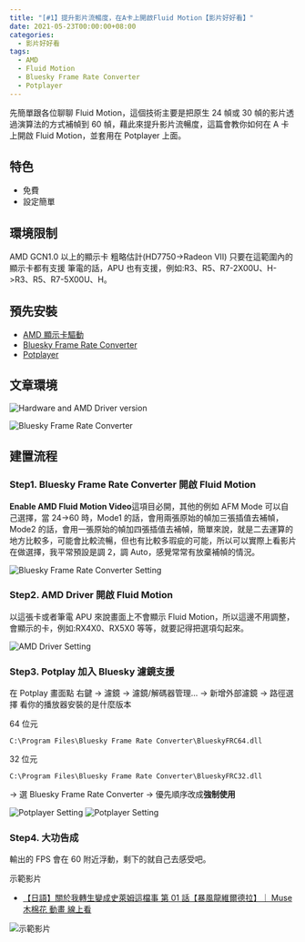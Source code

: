 ```yaml
---
title: "[#1】提升影片流暢度，在A卡上開啟Fluid Motion【影片好好看】"
date: 2021-05-23T00:00:00+08:00
categories:
  - 影片好好看
tags:
  - AMD
  - Fluid Motion
  - Bluesky Frame Rate Converter
  - Potplayer
---
```


先簡單跟各位聊聊 Fluid Motion，這個技術主要是把原生 24 幀或 30 幀的影片透過演算法的方式補幀到 60 幀，藉此來提升影片流暢度，這篇會教你如何在 A 卡上開啟 Fluid Motion，並套用在 Potplayer 上面。

## 特色

- 免費
- 設定簡單

## 環境限制

AMD GCN1.0 以上的顯示卡 粗略估計(HD7750->Radeon VII)
只要在這範圍內的顯示卡都有支援
筆電的話，APU 也有支援，例如:R3、R5、R7-2X00U、H->R3、R5、R7-5X00U、H。

## 預先安裝

- [AMD 顯示卡驅動](https://www.amd.com/zh-hant/support)
- [Bluesky Frame Rate Converter](https://bluesky-soft.com/en/BlueskyFRC.html)
- [Potplayer](https://potplayer.daum.net/)

## 文章環境

![Hardware and AMD Driver version](/assets/images/post/2021-05-23-Enable-Fluid-motion-with-your-AMD-Card/1.jpg "Hardware and AMD Driver version")

![Bluesky Frame Rate Converter](/assets/images/post/2021-05-23-Enable-Fluid-motion-with-your-AMD-Card/2.jpg "Bluesky Frame Rate Converter")

## 建置流程

### Step1. Bluesky Frame Rate Converter 開啟 Fluid Motion

**Enable AMD Fluid Motion Video**這項目必開，其他的例如 AFM Mode 可以自己選擇，當 24->60 時，Mode1 的話，會用兩張原始的幀加三張插值去補幀，Mode2 的話，會用一張原始的幀加四張插值去補幀，簡單來說，就是二去運算的地方比較多，可能會比較流暢，但也有比較多瑕疵的可能，所以可以實際上看影片在做選擇，我平常預設是調 2，調 Auto，感覺常常有放棄補幀的情況。

![Bluesky Frame Rate Converter Setting](/assets/images/post/2021-05-23-Enable-Fluid-motion-with-your-AMD-Card/3.jpg "Bluesky Frame Rate Converter Setting")

### Step2. AMD Driver 開啟 Fluid Motion

以這張卡或者筆電 APU 來說畫面上不會顯示 Fluid Motion，所以這邊不用調整，會顯示的卡，例如:RX4X0、RX5X0 等等，就要記得把選項勾起來。

![AMD Driver Setting](/assets/images/post/2021-05-23-Enable-Fluid-motion-with-your-AMD-Card/4.jpg "AMD Driver Setting")

### Step3. Potplay 加入 Bluesky 濾鏡支援

在 Potplay 畫面點
右鍵 -> 濾鏡 -> 濾鏡/解碼器管理... -> 新增外部濾鏡 -> 路徑選擇
看你的播放器安裝的是什麼版本

64 位元

```
C:\Program Files\Bluesky Frame Rate Converter\BlueskyFRC64.dll
```

32 位元

```
C:\Program Files\Bluesky Frame Rate Converter\BlueskyFRC32.dll
```

-> 選 Bluesky Frame Rate Converter -> 優先順序改成**強制使用**

![Potplayer Setting](/assets/images/post/2021-05-23-Enable-Fluid-motion-with-your-AMD-Card/5.jpg "Potplayer Setting")
![Potplayer Setting](/assets/images/post/2021-05-23-Enable-Fluid-motion-with-your-AMD-Card/6.jpg "Potplayer Setting")

### Step4. 大功告成

輸出的 FPS 會在 60 附近浮動，剩下的就自己去感受吧。

示範影片

- [【日語】關於我轉生變成史萊姆這檔事 第 01 話【暴風龍維爾德拉】｜ Muse 木棉花 動畫 線上看](https://www.youtube.com/watch?v=gv8fwwHwqJQ&ab_channel=Muse%E6%9C%A8%E6%A3%89%E8%8A%B1-TW)

![示範影片](/assets/images/post/2021-05-23-Enable-Fluid-motion-with-your-AMD-Card/7.jpg "示範影片")
